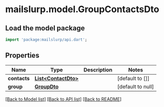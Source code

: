 # mailslurp.model.GroupContactsDto

## Load the model package
```dart
import 'package:mailslurp/api.dart';
```

## Properties
Name | Type | Description | Notes
------------ | ------------- | ------------- | -------------
**contacts** | [**List&lt;ContactDto&gt;**](ContactDto) |  | [default to []]
**group** | [**GroupDto**](GroupDto) |  | [default to null]

[[Back to Model list]](../README#documentation-for-models) [[Back to API list]](../README#documentation-for-api-endpoints) [[Back to README]](../README)


